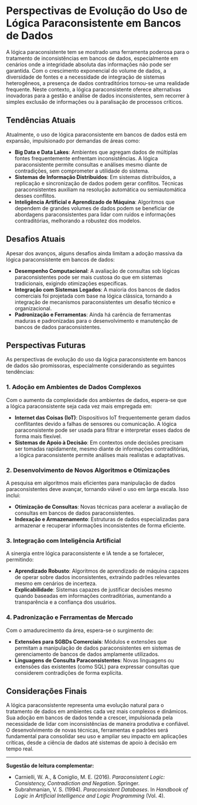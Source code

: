 
# Perspectivas de Evolução do Uso de Lógica Paraconsistente em Bancos de Dados

A lógica paraconsistente tem se mostrado uma ferramenta poderosa para o tratamento de inconsistências em bancos de dados, especialmente em cenários onde a integridade absoluta das informações não pode ser garantida. Com o crescimento exponencial do volume de dados, a diversidade de fontes e a necessidade de integração de sistemas heterogêneos, a presença de dados contraditórios tornou-se uma realidade frequente. Neste contexto, a lógica paraconsistente oferece alternativas inovadoras para a gestão e análise de dados inconsistentes, sem recorrer à simples exclusão de informações ou à paralisação de processos críticos.

## Tendências Atuais

Atualmente, o uso de lógica paraconsistente em bancos de dados está em expansão, impulsionado por demandas de áreas como:

- **Big Data e Data Lakes**: Ambientes que agregam dados de múltiplas fontes frequentemente enfrentam inconsistências. A lógica paraconsistente permite consultas e análises mesmo diante de contradições, sem comprometer a utilidade do sistema.
- **Sistemas de Informação Distribuídos**: Em sistemas distribuídos, a replicação e sincronização de dados podem gerar conflitos. Técnicas paraconsistentes auxiliam na resolução automática ou semiautomática desses conflitos.
- **Inteligência Artificial e Aprendizado de Máquina**: Algoritmos que dependem de grandes volumes de dados podem se beneficiar de abordagens paraconsistentes para lidar com ruídos e informações contraditórias, melhorando a robustez dos modelos.

## Desafios Atuais

Apesar dos avanços, alguns desafios ainda limitam a adoção massiva da lógica paraconsistente em bancos de dados:

- **Desempenho Computacional**: A avaliação de consultas sob lógicas paraconsistentes pode ser mais custosa do que em sistemas tradicionais, exigindo otimizações específicas.
- **Integração com Sistemas Legados**: A maioria dos bancos de dados comerciais foi projetada com base na lógica clássica, tornando a integração de mecanismos paraconsistentes um desafio técnico e organizacional.
- **Padronização e Ferramentas**: Ainda há carência de ferramentas maduras e padronizadas para o desenvolvimento e manutenção de bancos de dados paraconsistentes.

## Perspectivas Futuras

As perspectivas de evolução do uso da lógica paraconsistente em bancos de dados são promissoras, especialmente considerando as seguintes tendências:

### 1. **Adoção em Ambientes de Dados Complexos**

Com o aumento da complexidade dos ambientes de dados, espera-se que a lógica paraconsistente seja cada vez mais empregada em:

- **Internet das Coisas (IoT)**: Dispositivos IoT frequentemente geram dados conflitantes devido a falhas de sensores ou comunicação. A lógica paraconsistente pode ser usada para filtrar e interpretar esses dados de forma mais flexível.
- **Sistemas de Apoio à Decisão**: Em contextos onde decisões precisam ser tomadas rapidamente, mesmo diante de informações contraditórias, a lógica paraconsistente permite análises mais realistas e adaptativas.

### 2. **Desenvolvimento de Novos Algoritmos e Otimizações**

A pesquisa em algoritmos mais eficientes para manipulação de dados paraconsistentes deve avançar, tornando viável o uso em larga escala. Isso inclui:

- **Otimização de Consultas**: Novas técnicas para acelerar a avaliação de consultas em bancos de dados paraconsistentes.
- **Indexação e Armazenamento**: Estruturas de dados especializadas para armazenar e recuperar informações inconsistentes de forma eficiente.

### 3. **Integração com Inteligência Artificial**

A sinergia entre lógica paraconsistente e IA tende a se fortalecer, permitindo:

- **Aprendizado Robusto**: Algoritmos de aprendizado de máquina capazes de operar sobre dados inconsistentes, extraindo padrões relevantes mesmo em cenários de incerteza.
- **Explicabilidade**: Sistemas capazes de justificar decisões mesmo quando baseadas em informações contraditórias, aumentando a transparência e a confiança dos usuários.

### 4. **Padronização e Ferramentas de Mercado**

Com o amadurecimento da área, espera-se o surgimento de:

- **Extensões para SGBDs Comerciais**: Módulos e extensões que permitam a manipulação de dados paraconsistentes em sistemas de gerenciamento de bancos de dados amplamente utilizados.
- **Linguagens de Consulta Paraconsistentes**: Novas linguagens ou extensões das existentes (como SQL) para expressar consultas que considerem contradições de forma explícita.

## Considerações Finais

A lógica paraconsistente representa uma evolução natural para o tratamento de dados em ambientes cada vez mais complexos e dinâmicos. Sua adoção em bancos de dados tende a crescer, impulsionada pela necessidade de lidar com inconsistências de maneira produtiva e confiável. O desenvolvimento de novas técnicas, ferramentas e padrões será fundamental para consolidar seu uso e ampliar seu impacto em aplicações críticas, desde a ciência de dados até sistemas de apoio à decisão em tempo real.

___
**Sugestão de leitura complementar:**  
- Carnielli, W. A., & Coniglio, M. E. (2016). *Paraconsistent Logic: Consistency, Contradiction and Negation*. Springer.
- Subrahmanian, V. S. (1994). *Paraconsistent Databases*. In *Handbook of Logic in Artificial Intelligence and Logic Programming* (Vol. 4).

